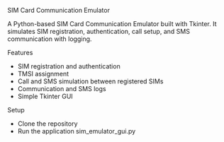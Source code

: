 SIM Card Communication Emulator

A Python-based SIM Card Communication Emulator built with Tkinter. It simulates SIM registration, authentication, call setup, and SMS communication with logging.

Features

- SIM registration and authentication
- TMSI assignment
- Call and SMS simulation between registered SIMs
- Communication and SMS logs
- Simple Tkinter GUI

Setup

- Clone the repository 
- Run the application sim_emulator_gui.py 
